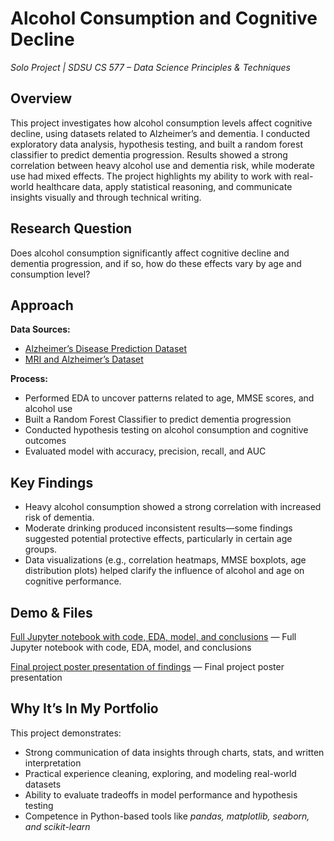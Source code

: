 # Alcohol Consumption and Cognitive Decline
_Solo Project | SDSU CS 577 – Data Science Principles & Techniques_

## Overview

This project investigates how alcohol consumption levels affect cognitive decline, using datasets related to Alzheimer’s and dementia. I conducted exploratory data analysis, hypothesis testing, and built a random forest classifier to predict dementia progression. Results showed a strong correlation between heavy alcohol use and dementia risk, while moderate use had mixed effects. The project highlights my ability to work with real-world healthcare data, apply statistical reasoning, and communicate insights visually and through technical writing.

## Research Question
Does alcohol consumption significantly affect cognitive decline and dementia progression, and if so, how do these effects vary by age and consumption level?

## Approach
**Data Sources:**
- [Alzheimer’s Disease Prediction Dataset](https://www.kaggle.com/datasets/tammydahl/alzheimers-disease-data)
- [MRI and Alzheimer’s Dataset](https://www.kaggle.com/datasets/jboysen/mri-and-alzheimers)

**Process:**

- Performed EDA to uncover patterns related to age, MMSE scores, and alcohol use
- Built a Random Forest Classifier to predict dementia progression
- Conducted hypothesis testing on alcohol consumption and cognitive outcomes
- Evaluated model with accuracy, precision, recall, and AUC

## Key Findings
- Heavy alcohol consumption showed a strong correlation with increased risk of dementia.
- Moderate drinking produced inconsistent results—some findings suggested potential protective effects, particularly in certain age groups.
- Data visualizations (e.g., correlation heatmaps, MMSE boxplots, age distribution plots) helped clarify the influence of alcohol and age on cognitive performance.

## Demo & Files
[Full Jupyter notebook with code, EDA, model, and conclusions](notebooks/data-analysis-of-alcohol-consumption-as-a-risk-fac.ipynb) — Full Jupyter notebook with code, EDA, model, and conclusions

[Final project poster presentation of findings](poster/AlzheimersVAlcoholism.pdf) — Final project poster presentation

## Why It’s In My Portfolio
This project demonstrates:
- Strong communication of data insights through charts, stats, and written interpretation
- Practical experience cleaning, exploring, and modeling real-world datasets
- Ability to evaluate tradeoffs in model performance and hypothesis testing
- Competence in Python-based tools like _pandas, matplotlib, seaborn, and scikit-learn_
